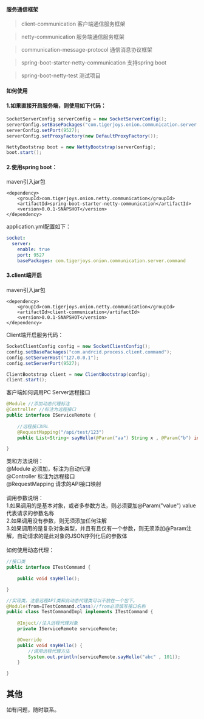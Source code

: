 #### 服务通信框架
> client-communication 客户端通信服务框架

> netty-communication 服务端通信服务框架

> communication-message-protocol 通信消息协议框架

> spring-boot-starter-netty-communication 支持spring boot

> spring-boot-netty-test 测试项目

#### 如何使用

#### 1.如果直接开启服务端，则使用如下代码：
```java
SocketServerConfig serverConfig = new SocketServerConfig();
serverConfig.setBasePackages("com.tigerjoys.onion.communication.server.command");
serverConfig.setPort(9527);
serverConfig.setProxyFactory(new DefaultProxyFactory());

NettyBootstrap boot = new NettyBootstrap(serverConfig);
boot.start();
```

#### 2.使用spring boot：
maven引入jar包

```maven
<dependency>
	<groupId>com.tigerjoys.onion.netty.communication</groupId>
	<artifactId>spring-boot-starter-netty-communication</artifactId>
	<version>0.0.1-SNAPSHOT</version>
</dependency>
```

application.yml配置如下：

```yml
socket: 
  server:
    enable: true
    port: 9527
    basePackages: com.tigerjoys.onion.communication.server.command
```

#### 3.client端开启
maven引入jar包

```maven
<dependency>
	<groupId>com.tigerjoys.onion.netty.communication</groupId>
	<artifactId>client-communication</artifactId>
	<version>0.0.1-SNAPSHOT</version>
</dependency>
```

Client端开启服务代码：

```java
SocketClientConfig config = new SocketClientConfig();
config.setBasePackages("com.andrcid.process.client.command");
config.setServerHost("127.0.0.1");
config.setServerPort(9527);

ClientBootstrap client = new ClientBootstrap(config);
client.start();
```

客户端如何调用PC Server远程接口

```java
@Module //添加动态代理标注
@Controller //标注为远程接口
public interface IServiceRemote {
	
	//远程接口URL
	@RequestMapping("/api/test/123")
	public List<String> sayHello(@Param("aa") String x , @Param("b") int b);//@Param请求的参数

}
```
类和方法说明：<br/>
@Module 必须加，标注为自动代理<br/>
@Controller 标注为远程接口<br/>
@RequestMapping	请求的API接口映射<br/>
<br/>
调用参数说明：<br/>
1.如果调用的是基本对象，或者多参数方法，则必须要加@Param("value") value代表请求的参数名称<br/>
2.如果调用没有参数，则无须添加任何注解<br/>
3.如果调用的是复杂对象类型，并且有且仅有一个参数，则无须添加@Param注解，自动请求的是此对象的JSON序列化后的参数体<br/>
<br/>
如何使用动态代理：<br/>

```java
//接口类
public interface ITestCommand {
	
	public void sayHello();

}
```

```java
//实现类，注意远程API类和此动态代理类可以不放在一个包下。
@Module(from=ITestCommand.class)//from必须填写接口名称
public class TestCommandImpl implements ITestCommand {
	
	@Inject//注入远程代理对象
	private IServiceRemote serviceRemote;

	@Override
	public void sayHello() {
		//调用远程代理方法
		System.out.println(serviceRemote.sayHello("abc" , 101));
	}

}

```

## 其他

如有问题，随时联系。
